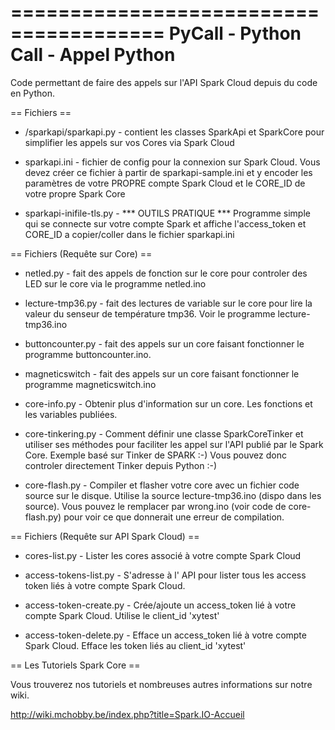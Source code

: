 =======================================
  PyCall - Python Call - Appel Python 
=======================================

Code permettant de faire des appels sur l'API Spark Cloud depuis du code en Python.

== Fichiers ==

* /sparkapi/sparkapi.py - contient les classes SparkApi et SparkCore 
						  pour simplifier les appels sur vos Cores via 
                          Spark Cloud
                          
* sparkapi.ini          - fichier de config pour la connexion sur Spark
                          Cloud. Vous devez créer ce fichier à partir
                          de sparkapi-sample.ini et y encoder les 
                          paramètres de votre PROPRE compte Spark Cloud
                          et le CORE_ID de votre propre Spark Core
                          
* sparkapi-inifile-tls.py - *** OUTILS PRATIQUE ***
                          Programme simple qui se connecte sur votre 
						  compte Spark et affiche l'access_token et 
						  CORE_ID a copier/coller dans le fichier 
						  sparkapi.ini

== Fichiers (Requête sur Core) ==

* netled.py             - fait des appels de fonction sur le core 
                          pour controler des LED sur le core via le 
                          programme netled.ino
                          
* lecture-tmp36.py      - fait des lectures de variable sur le core
                          pour lire la valeur du senseur de température
                          tmp36. Voir le programme lecture-tmp36.ino 

* buttoncounter.py      - fait des appels sur un core faisant fonctionner le
                          programme buttoncounter.ino.
                          
* magneticswitch        - fait des appels sur un core faisant fonctionner
                          le programme magneticswitch.ino
                          
* core-info.py          - Obtenir plus d'information sur un core.
						  Les fonctions et les variables publiées.  
                          
* core-tinkering.py     - Comment définir une classe SparkCoreTinker
						  et utiliser ses méthodes pour faciliter les
						  appel sur l'API publié par le Spark Core.
						  Exemple basé sur Tinker de SPARK :-)
						  Vous pouvez donc controler directement Tinker
						     depuis Python :-)
						     
* core-flash.py			- Compiler et flasher votre core avec un fichier
                          code source sur le disque.
                          Utilise la source lecture-tmp36.ino (dispo
                          dans les source). Vous pouvez le remplacer
                          par wrong.ino (voir code de core-flash.py) 
                          pour voir ce que donnerait une erreur de 
                          compilation.

== Fichiers (Requête sur API Spark Cloud) ==

* cores-list.py			- Lister les cores associé à votre compte
                          Spark Cloud
						     
* access-tokens-list.py - S'adresse à l' API pour lister tous les access
						  token liés à votre compte Spark Cloud.
						  
* access-token-create.py - Crée/ajoute un access_token lié à votre compte
						    Spark Cloud. Utilise le client_id 'xytest'
						    
* access-token-delete.py - Efface un access_token lié à votre compte
						    Spark Cloud. Efface les token liés au 
						    client_id 'xytest'


== Les Tutoriels Spark Core ==

Vous trouverez nos tutoriels et nombreuses autres informations sur notre wiki.

http://wiki.mchobby.be/index.php?title=Spark.IO-Accueil
